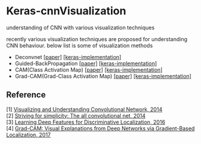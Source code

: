# Keras-cnnVisualization
understanding of CNN with various visualization techniques

recently various visualization techniques are proposed for understanding CNN behaviour.
below list is some of visualization methods

- Deconvnet [[paper]](https://arxiv.org/pdf/1311.2901.pdf) [[keras-implementation]](https://github.com/you359/Keras-CNNVisualization/tree/master/keras-Deconvnet)
- Guided-BackPropagation [[paper]](https://arxiv.org/pdf/1412.6806.pdf) [[keras-implementation]](https://github.com/you359/Keras-CNNVisualization/tree/master/keras-GuidedBackpropagation)
- CAM(Class Activation Map) [[paper]](https://www.cv-foundation.org/openaccess/content_cvpr_2016/papers/Zhou_Learning_Deep_Features_CVPR_2016_paper.pdf) [[keras-implementation]](https://github.com/you359/Keras-CNNVisualization/tree/master/keras-CAM) 
- Grad-CAM(Grad-Class Activation Map) [[paper]](http://openaccess.thecvf.com/content_ICCV_2017/papers/Selvaraju_Grad-CAM_Visual_Explanations_ICCV_2017_paper.pdf) [[keras-implementation]](https://github.com/you359/Keras-CNNVisualization/tree/master/keras-GradCAM)

## Reference
[1] [Visualizing and Understanding Convolutional Network, 2014](https://arxiv.org/pdf/1311.2901.pdf) <br/>
[2] [Striving for simplicity: The all convolutional net, 2014](https://arxiv.org/pdf/1412.6806.pdf) <br/>
[3] [Learning Deep Features for Discriminative Localization, 2016](https://www.cv-foundation.org/openaccess/content_cvpr_2016/papers/Zhou_Learning_Deep_Features_CVPR_2016_paper.pdf) <br/>
[4] [Grad-CAM: Visual Explanations from Deep Networks via Gradient-Based Localization, 2017](http://openaccess.thecvf.com/content_ICCV_2017/papers/Selvaraju_Grad-CAM_Visual_Explanations_ICCV_2017_paper.pdf) <br/>
<!-- [5] []() <br/> -->